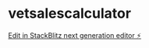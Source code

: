 # vetsalescalculator

[Edit in StackBlitz next generation editor ⚡️](https://stackblitz.com/~/github.com/bmacrae31/vetsalescalculator)